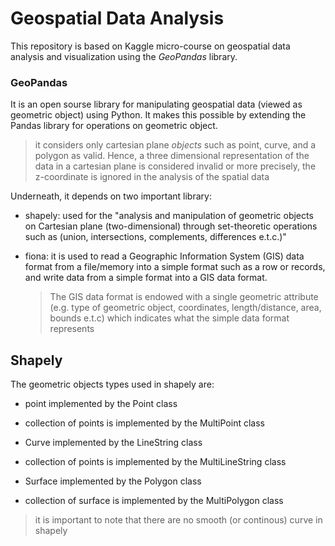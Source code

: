 # Geospatial Data Analysis

This repository is based on Kaggle micro-course on geospatial data analysis and visualization using the *GeoPandas* library.

### GeoPandas

It is an open sourse library for manipulating geospatial data (viewed as geometric object) using Python. It makes this possible by extending the Pandas library for operations on geometric object.

> it considers only cartesian plane *objects* such as point, curve, and a polygon as valid. Hence, a three dimensional representation of the data in a cartesian plane is considered invalid or more precisely, the z-coordinate is ignored in the analysis of the spatial data

Underneath, it depends on two important library:
- shapely: used for the "analysis and manipulation of geometric objects on Cartesian plane (two-dimensional) through set-theoretic operations such as (union, intersections, complements, differences e.t.c.)"

- fiona: it is used to read a Geographic Information System (GIS) data format from a file/memory into a simple format such as a row or records, and write data from a simple format into a GIS data format. 

	> The GIS data format is endowed with a single geometric attribute (e.g. type of geometric object, coordinates, length/distance, area, bounds e.t.c) which indicates what the simple data format represents

## Shapely
The geometric objects types used in shapely are:
- point implemented by the Point class
- collection of points is implemented by the MultiPoint class

- Curve implemented by the LineString class
- collection of points is implemented by the MultiLineString class

- Surface implemented by the Polygon class
- collection of surface is implemented by the MultiPolygon class


> it is important to note that there are no smooth (or continous) curve in shapely